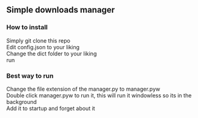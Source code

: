 ## Simple downloads manager

### How to install
Simply git clone this repo<br>
Edit config.json to your liking<br>
Change the dict folder to your liking<br>
run

### Best way to run
Change the file extension of the manager.py to manager.pyw<br>
Double click manager.pyw to run it, this will run it windowless so its in the background<br>
Add it to startup and forget about it
